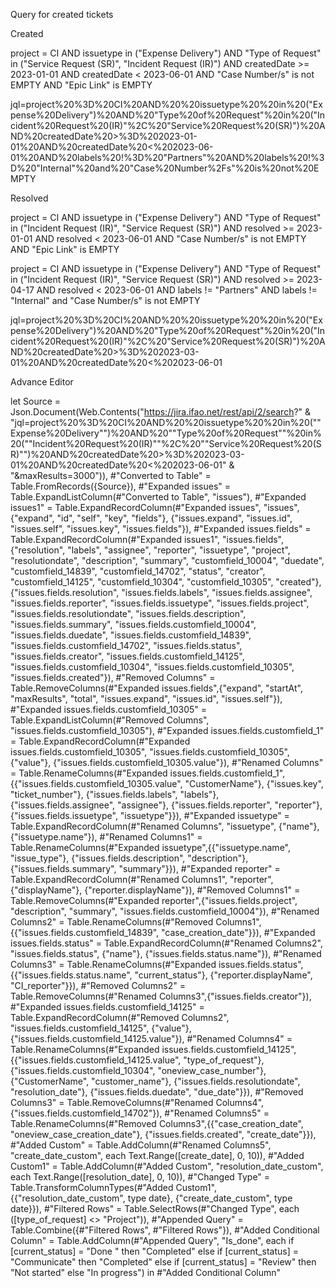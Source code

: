 Query for created tickets

Created

project = CI AND  issuetype  in ("Expense Delivery") AND "Type of Request" in ("Service Request (SR)", "Incident Request (IR)") AND createdDate >= 2023-01-01 AND createdDate < 2023-06-01 AND "Case Number/s" is not EMPTY AND "Epic Link" is EMPTY

jql=project%20%3D%20CI%20AND%20%20issuetype%20%20in%20("Expense%20Delivery")%20AND%20"Type%20of%20Request"%20in%20("Incident%20Request%20(IR)"%2C%20"Service%20Request%20(SR)")%20AND%20createdDate%20>%3D%202023-01-01%20AND%20createdDate%20<%202023-06-01%20AND%20labels%20!%3D%20"Partners"%20AND%20labels%20!%3D%20"Internal"%20and%20"Case%20Number%2Fs"%20is%20not%20EMPTY



Resolved

project = CI AND  issuetype  in ("Expense Delivery") AND "Type of Request" in ("Incident Request (IR)", "Service Request (SR)") AND resolved  >= 2023-01-01 AND resolved < 2023-06-01  AND "Case Number/s" is not EMPTY AND "Epic Link" is EMPTY



project = CI AND  issuetype  in ("Expense Delivery") AND "Type of Request" in ("Incident Request (IR)",  "Service Request (SR)") AND resolved  >= 2023-04-17 AND resolved < 2023-06-01 AND labels != "Partners" AND labels != "Internal" and "Case Number/s" is not EMPTY



jql=project%20%3D%20CI%20AND%20%20issuetype%20%20in%20("Expense%20Delivery")%20AND%20"Type%20of%20Request"%20in%20("Incident%20Request%20(IR)"%2C%20"Service%20Request%20(SR)")%20AND%20createdDate%20>%3D%202023-03-01%20AND%20createdDate%20<%202023-06-01



Advance Editor

let
    Source = Json.Document(Web.Contents("https://jira.ifao.net/rest/api/2/search?" & "jql=project%20%3D%20CI%20AND%20%20issuetype%20%20in%20(""Expense%20Delivery"")%20AND%20""Type%20of%20Request""%20in%20(""Incident%20Request%20(IR)""%2C%20""Service%20Request%20(SR)"")%20AND%20createdDate%20>%3D%202023-03-01%20AND%20createdDate%20<%202023-06-01" & "&maxResults=3000")),
       #"Converted to Table" = Table.FromRecords({Source}),
    #"Expanded issues" = Table.ExpandListColumn(#"Converted to Table", "issues"),
    #"Expanded issues1" = Table.ExpandRecordColumn(#"Expanded issues", "issues", {"expand", "id", "self", "key", "fields"}, {"issues.expand", "issues.id", "issues.self", "issues.key", "issues.fields"}),
    #"Expanded issues.fields" = Table.ExpandRecordColumn(#"Expanded issues1", "issues.fields", {"resolution", "labels", "assignee", "reporter", "issuetype", "project", "resolutiondate", "description", "summary", "customfield_10004", "duedate", "customfield_14839", "customfield_14702", "status", "creator", "customfield_14125", "customfield_10304", "customfield_10305", "created"}, {"issues.fields.resolution", "issues.fields.labels", "issues.fields.assignee", "issues.fields.reporter", "issues.fields.issuetype", "issues.fields.project", "issues.fields.resolutiondate", "issues.fields.description", "issues.fields.summary", "issues.fields.customfield_10004", "issues.fields.duedate", "issues.fields.customfield_14839", "issues.fields.customfield_14702", "issues.fields.status", "issues.fields.creator", "issues.fields.customfield_14125", "issues.fields.customfield_10304", "issues.fields.customfield_10305", "issues.fields.created"}),
    #"Removed Columns" = Table.RemoveColumns(#"Expanded issues.fields",{"expand", "startAt", "maxResults", "total", "issues.expand", "issues.id", "issues.self"}),
    #"Expanded issues.fields.customfield_10305" = Table.ExpandListColumn(#"Removed Columns", "issues.fields.customfield_10305"),
    #"Expanded issues.fields.customfield_1" = Table.ExpandRecordColumn(#"Expanded issues.fields.customfield_10305", "issues.fields.customfield_10305", {"value"}, {"issues.fields.customfield_10305.value"}),
    #"Renamed Columns" = Table.RenameColumns(#"Expanded issues.fields.customfield_1",{{"issues.fields.customfield_10305.value", "CustomerName"}, {"issues.key", "ticket_number"}, {"issues.fields.labels", "labels"}, {"issues.fields.assignee", "assignee"}, {"issues.fields.reporter", "reporter"}, {"issues.fields.issuetype", "issuetype"}}),
    #"Expanded issuetype" = Table.ExpandRecordColumn(#"Renamed Columns", "issuetype", {"name"}, {"issuetype.name"}),
    #"Renamed Columns1" = Table.RenameColumns(#"Expanded issuetype",{{"issuetype.name", "issue_type"}, {"issues.fields.description", "description"}, {"issues.fields.summary", "summary"}}),
    #"Expanded reporter" = Table.ExpandRecordColumn(#"Renamed Columns1", "reporter", {"displayName"}, {"reporter.displayName"}),
    #"Removed Columns1" = Table.RemoveColumns(#"Expanded reporter",{"issues.fields.project", "description", "summary", "issues.fields.customfield_10004"}),
    #"Renamed Columns2" = Table.RenameColumns(#"Removed Columns1",{{"issues.fields.customfield_14839", "case_creation_date"}}),
    #"Expanded issues.fields.status" = Table.ExpandRecordColumn(#"Renamed Columns2", "issues.fields.status", {"name"}, {"issues.fields.status.name"}),
    #"Renamed Columns3" = Table.RenameColumns(#"Expanded issues.fields.status",{{"issues.fields.status.name", "current_status"}, {"reporter.displayName", "CI_reporter"}}),
    #"Removed Columns2" = Table.RemoveColumns(#"Renamed Columns3",{"issues.fields.creator"}),
    #"Expanded issues.fields.customfield_14125" = Table.ExpandRecordColumn(#"Removed Columns2", "issues.fields.customfield_14125", {"value"}, {"issues.fields.customfield_14125.value"}),
    #"Renamed Columns4" = Table.RenameColumns(#"Expanded issues.fields.customfield_14125",{{"issues.fields.customfield_14125.value", "type_of_request"}, {"issues.fields.customfield_10304", "oneview_case_number"}, {"CustomerName", "customer_name"}, {"issues.fields.resolutiondate", "resolution_date"}, {"issues.fields.duedate", "due_date"}}),
    #"Removed Columns3" = Table.RemoveColumns(#"Renamed Columns4",{"issues.fields.customfield_14702"}),
    #"Renamed Columns5" = Table.RenameColumns(#"Removed Columns3",{{"case_creation_date", "oneview_case_creation_date"}, {"issues.fields.created", "create_date"}}),
    #"Added Custom" = Table.AddColumn(#"Renamed Columns5", "create_date_custom", each Text.Range([create_date], 0, 10)),
    #"Added Custom1" = Table.AddColumn(#"Added Custom", "resolution_date_custom", each Text.Range([resolution_date], 0, 10)),
    #"Changed Type" = Table.TransformColumnTypes(#"Added Custom1",{{"resolution_date_custom", type date}, {"create_date_custom", type date}}),
    #"Filtered Rows" = Table.SelectRows(#"Changed Type", each ([type_of_request] <> "Project")),
    #"Appended Query" = Table.Combine({#"Filtered Rows", #"Filtered Rows"}),
    #"Added Conditional Column" = Table.AddColumn(#"Appended Query", "Is_done", each if [current_status] = "Done " then "Completed" else if [current_status] = "Communicate" then "Completed" else if [current_status] = "Review" then "Not started" else "In progress")
in
    #"Added Conditional Column"